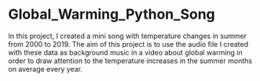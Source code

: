 # Global_Warming_Python_Song
In this project, I created a mini song with temperature changes in summer from 2000 to 2019. The aim of this project is to use the audio file I created with these data as background music in a video about global warming in order to draw attention to the temperature increases in the summer months on average every year.
